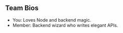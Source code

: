 ## Team Bios

- You: Loves Node and backend magic.
- Member: Backend wizard who writes elegant APIs.